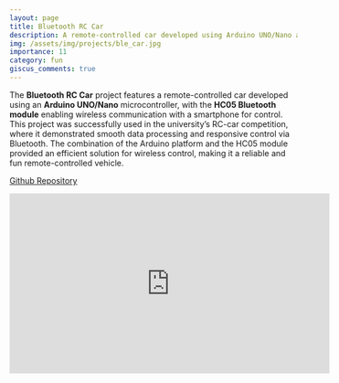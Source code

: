 ```yaml
---
layout: page
title: Bluetooth RC Car
description: A remote-controlled car developed using Arduino UNO/Nano and HC05 Bluetooth module for wireless communication, successfully used in the university's RC-car competition.
img: /assets/img/projects/ble_car.jpg
importance: 11
category: fun
giscus_comments: true
---
```


The **Bluetooth RC Car** project features a remote-controlled car developed using an **Arduino UNO/Nano** microcontroller, with the **HC05 Bluetooth module** enabling wireless communication with a smartphone for control. This project was successfully used in the university’s RC-car competition, where it demonstrated smooth data processing and responsive control via Bluetooth. The combination of the Arduino platform and the HC05 module provided an efficient solution for wireless control, making it a reliable and fun remote-controlled vehicle.

[Github Repository](https://github.com/Dhruvacube/RC-CAR)

<iframe width="560" height="315" src="https://www.youtube.com/embed/vIATp0ic6GA?si=UyO_O9ij3i0XKTDK" title="YouTube video player" frameborder="0" allow="accelerometer; autoplay; clipboard-write; encrypted-media; gyroscope; picture-in-picture; web-share" referrerpolicy="strict-origin-when-cross-origin" allowfullscreen></iframe>
